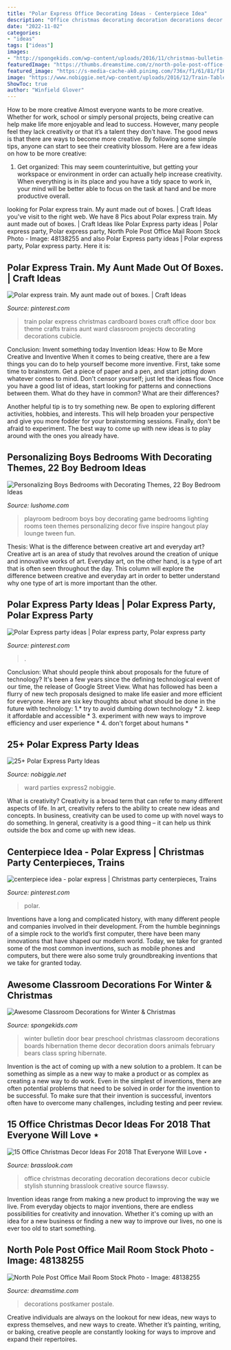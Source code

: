 ```yaml
---
title: "Polar Express Office Decorating Ideas - Centerpiece Idea"
description: "Office christmas decorating decoration decorations decor cubicle stylish stunning brasslook creative source flawssy"
date: "2022-11-02"
categories:
- "ideas"
tags: ["ideas"]
images:
- "http://spongekids.com/wp-content/uploads/2016/11/christmas-bulletin-board/20-christmas-bulletin-board-ideas.jpg"
featuredImage: "https://thumbs.dreamstime.com/z/north-pole-post-office-mail-room-wrapping-central-48138255.jpg"
featured_image: "https://s-media-cache-ak0.pinimg.com/736x/f1/61/81/f161811fb880676d17d243b82a77d348.jpg"
image: "https://www.nobiggie.net/wp-content/uploads/2016/12/Train-Table.jpg"
ShowToc: true
author: "Winfield Glover"
---
```



How to be more creative
Almost everyone wants to be more creative. Whether for work, school or simply personal projects, being creative can help make life more enjoyable and lead to success. However, many people feel they lack creativity or that it’s a talent they don’t have. The good news is that there are ways to become more creative. By following some simple tips, anyone can start to see their creativity blossom.
Here are a few ideas on how to be more creative:

1) Get organized: This may seem counterintuitive, but getting your workspace or environment in order can actually help increase creativity. When everything is in its place and you have a tidy space to work in, your mind will be better able to focus on the task at hand and be more productive overall.

	

		
looking for Polar express train. My aunt made out of boxes. | Craft Ideas you've visit to the right web. We have 8 Pics about Polar express train. My aunt made out of boxes. | Craft Ideas like Polar Express party ideas | Polar express party, Polar express party, North Pole Post Office Mail Room Stock Photo - Image: 48138255 and also Polar Express party ideas | Polar express party, Polar express party. Here it is:
		
    
## Polar Express Train. My Aunt Made Out Of Boxes. | Craft Ideas

<img loading=lazy src="https://s-media-cache-ak0.pinimg.com/736x/f1/61/81/f161811fb880676d17d243b82a77d348.jpg" onerror="this.onerror=null;this.src='https://tse4.mm.bing.net/th?id=OIP.3sxAvEJKJioIiWJP3JPwNgHaHa&amp;pid=15.1';" alt="Polar express train. My aunt made out of boxes. | Craft Ideas">

_Source: pinterest.com_

>train polar express christmas cardboard boxes craft office door box theme crafts trains aunt ward classroom projects decorating decorations cubicle. 

	

Conclusion: Invent something today
Invention Ideas: How to Be More Creative and Inventive
When it comes to being creative, there are a few things you can do to help yourself become more inventive. First, take some time to brainstorm. Get a piece of paper and a pen, and start jotting down whatever comes to mind. Don't censor yourself; just let the ideas flow. Once you have a good list of ideas, start looking for patterns and connections between them. What do they have in common? What are their differences?

Another helpful tip is to try something new. Be open to exploring different activities, hobbies, and interests. This will help broaden your perspective and give you more fodder for your brainstorming sessions. Finally, don't be afraid to experiment. The best way to come up with new ideas is to play around with the ones you already have.

    
## Personalizing Boys Bedrooms With Decorating Themes, 22 Boy Bedroom Ideas

<img loading=lazy src="http://www.lushome.com/wp-content/uploads/2013/03/boy-bedroom-decorating-ideas-boys-bedrooms-7.jpg" onerror="this.onerror=null;this.src='https://tse2.mm.bing.net/th?id=OIP.TgpntZlSQlhwXumyQ2XSpwHaIr&amp;pid=15.1';" alt="Personalizing Boys Bedrooms with Decorating Themes, 22 Boy Bedroom Ideas">

_Source: lushome.com_

>playroom bedroom boys boy decorating game bedrooms lighting rooms teen themes personalizing decor five inspire hangout play lounge tween fun. 

	

Thesis: What is the difference between creative art and everyday art?
Creative art is an area of study that revolves around the creation of unique and innovative works of art. Everyday art, on the other hand, is a type of art that is often seen throughout the day. This column will explore the difference between creative and everyday art in order to better understand why one type of art is more important than the other.

    
## Polar Express Party Ideas | Polar Express Party, Polar Express Party

<img loading=lazy src="https://i.pinimg.com/originals/92/21/fa/9221fa6cb2e5fa778b391fea9bb0c805.jpg" onerror="this.onerror=null;this.src='https://tse1.mm.bing.net/th?id=OIP.vw1C-7LPIT3WicEM7QIjggHaJ4&amp;pid=15.1';" alt="Polar Express party ideas | Polar express party, Polar express party">

_Source: pinterest.com_

>. 

	

Conclusion: What should people think about proposals for the future of technology?
It's been a few years since the defining technological event of our time, the release of Google Street View. What has followed has been a flurry of new tech proposals designed to make life easier and more efficient for everyone. Here are six key thoughts about what should be done in the future with technology: 
1.* try to avoid dumbing down technology *
2. keep it affordable and accessible *
3. experiment with new ways to improve efficiency and user experience *
4. don't forget about humans *

    
## 25+ Polar Express Party Ideas

<img loading=lazy src="https://www.nobiggie.net/wp-content/uploads/2016/12/Train-Table.jpg" onerror="this.onerror=null;this.src='https://tse1.mm.bing.net/th?id=OIP.8ZwUSVfiChfunJADT6B5GwAAAA&amp;pid=15.1';" alt="25+ Polar Express Party Ideas">

_Source: nobiggie.net_

>ward parties express2 nobiggie. 

	

What is creativity?
Creativity is a broad term that can refer to many different aspects of life. In art, creativity refers to the ability to create new ideas and concepts. In business, creativity can be used to come up with novel ways to do something. In general, creativity is a good thing – it can help us think outside the box and come up with new ideas.

    
## Centerpiece Idea - Polar Express | Christmas Party Centerpieces, Trains

<img loading=lazy src="https://i.pinimg.com/originals/ef/d4/6a/efd46a4ba9e1aa18dec54ad198e5cff2.jpg" onerror="this.onerror=null;this.src='https://tse1.mm.bing.net/th?id=OIP.X5qYiWKvvIQE2r3LonW2CQHaJ3&amp;pid=15.1';" alt="centerpiece idea - polar express | Christmas party centerpieces, Trains">

_Source: pinterest.com_

>polar. 

	

Inventions have a long and complicated history, with many different people and companies involved in their development. From the humble beginnings of a simple rock to the world’s first computer, there have been many innovations that have shaped our modern world. Today, we take for granted some of the most common inventions, such as mobile phones and computers, but there were also some truly groundbreaking inventions that we take for granted today.

    
## Awesome Classroom Decorations For Winter &amp; Christmas

<img loading=lazy src="http://spongekids.com/wp-content/uploads/2016/11/christmas-bulletin-board/20-christmas-bulletin-board-ideas.jpg" onerror="this.onerror=null;this.src='https://tse3.mm.bing.net/th?id=OIP.DD_WEXMKLKaHmffS4ZytEwAAAA&amp;pid=15.1';" alt="Awesome Classroom Decorations for Winter &amp; Christmas">

_Source: spongekids.com_

>winter bulletin door bear preschool christmas classroom decorations boards hibernation theme decor decoration doors animals february bears class spring hibernate. 

	

Invention is the act of coming up with a new solution to a problem. It can be something as simple as a new way to make a product or as complex as creating a new way to do work. Even in the simplest of inventions, there are often potential problems that need to be solved in order for the invention to be successful. To make sure that their invention is successful, inventors often have to overcome many challenges, including testing and peer review.

    
## 15 Office Christmas Decor Ideas For 2018 That Everyone Will Love ⋆

<img loading=lazy src="https://www.brasslook.com/wp-content/uploads/2018/10/Stylish-Christmas-Office-Decorating-Ideas..jpg" onerror="this.onerror=null;this.src='https://tse1.mm.bing.net/th?id=OIP.sxGaFOScsvmQ02qZbylC5wHaJ4&amp;pid=15.1';" alt="15 Office Christmas Decor Ideas For 2018 That Everyone Will Love ⋆">

_Source: brasslook.com_

>office christmas decorating decoration decorations decor cubicle stylish stunning brasslook creative source flawssy. 

	

Invention ideas range from making a new product to improving the way we live. From everyday objects to major inventions, there are endless possibilities for creativity and innovation. Whether it's coming up with an idea for a new business or finding a new way to improve our lives, no one is ever too old to start something.

    
## North Pole Post Office Mail Room Stock Photo - Image: 48138255

<img loading=lazy src="https://thumbs.dreamstime.com/z/north-pole-post-office-mail-room-wrapping-central-48138255.jpg" onerror="this.onerror=null;this.src='https://tse4.mm.bing.net/th?id=OIP.oyMTBZ-DajysJ7Fl183vdQHaHA&amp;pid=15.1';" alt="North Pole Post Office Mail Room Stock Photo - Image: 48138255">

_Source: dreamstime.com_

>decorations postkamer postale. 

	

Creative individuals are always on the lookout for new ideas, new ways to express themselves, and new ways to create. Whether it’s painting, writing, or baking, creative people are constantly looking for ways to improve and expand their repertoires.

